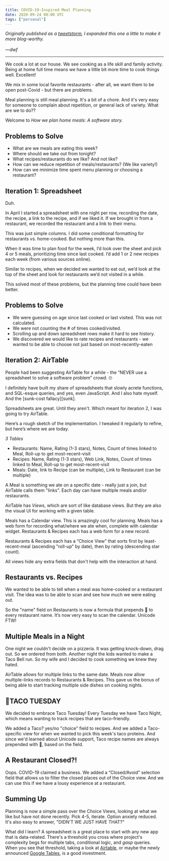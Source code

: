 ```yaml
---
title: COVID-19-Inspired Meal Planning
date: 2020-09-24 00:00 UTC
tags: ["personal"]
---
```


[tweets]: https://twitter.com/dwfrank/status/1297643495897706496  
[gt]: https://tables.area120.google.com/u/0/home
[airtable]: https://www.airtable.com

_Originally published as a [tweetstorm][tweets], I expanded this one a little to make it more blog-worthy.
<br/><br/>&mdash;dwf_

---

We cook a lot at our house. We see cooking as a life skill and family activity. Being at home full time means we have a little bit more time to cook things well. Excellent!

We mix in some local favorite restaurants  - after all, we want them to be open post-Covid - but there are problems.

Meal planning is still meal planning. It's a bit of a chore. And it's very easy for someone to complain about repetition, or general lack of variety. What are we to do??

Welcome to _How we plan home meals: A software story._

## Problems to Solve

- What are we meals are eating this week? 
- Where should we take out from tonight?
- What recipes/restaurants do we like? And not like?
- How can we reduce repetition of meals/restaurants? (We like variety!)
- How can we minimize time spent menu planning or choosing a restaurant?

## Iteration 1: Spreadsheet

Duh.

In April I started a spreadsheet with one night per row, recording the date, the recipe, a link to the recipe, and if we liked it. If we brought in from a restaurant, we recorded the restaurant and a link to their menu.

This was just simple columns. I did some conditional formatting for restaurants vs. home-cooked. But nothing more than this.

When it was time to plan food for the week, I’d look over the sheet and pick 4 or 5 meals, prioritizing time since last cooked. I’d add 1 or 2 new recipes each week (from various sources online). 

Similar to recipes, when we decided we wanted to eat out, we’d look at the top of the sheet and look for restaurants we’d not visited in a while.

This solved most of these problems, but the planning time could have been better.

## Problems to Solve

- We were guessing on age since last cooked or last visited. This was not calculated.
- We were not counting the # of times cooked/visited.
- Scrolling up and down spreadsheet rows make it hard to see history.
- We discovered we would like to rate recipes and restaurants - we wanted to be able to choose not just based on most-recently-eaten  

## Iteration 2: AirTable

People had been suggesting AirTable for a while - the “NEVER use a spreadsheet to solve a software problem” crowd. 🙄

I definitely have built my share of spreadsheets that slowly acrete functions, and SQL-esque queries, and yes, even JavaScript. And I also hate myself. And the [sunk-cost fallacy][sunk]. 

Spreadsheets are great. Until they aren't. Which meant for iteration 2, I was going to try AirTable.

Here’s a rough sketch of the implementation. I tweaked it regularly to refine, but here’s where we are today.

_3 Tables_

- Restaurants: Name, Rating (1-3 stars), Notes, Count of times linked to Meal, Roll-up to get most-recent-visit
- Recipes: Name, Rating (1-3 stars), Web Link, Notes, Count of times linked to Meal, Roll-up to get most-recent-visit
- Meals: Date, link to Recipe (can be multiple), Link to Restaurant (can be multiple)

A Meal is something we ate on a specific date - really just a join, but AirTable calls them "links". Each day can have multiple meals and/or restaurants.

AirTable has _Views_, which are sort of like database views. But they are also the visual UI for working with a given table.

Meals has a Calendar view. This is amazingly cool for planning. Meals has a web form for recording what/where we ate when, complete with calendar widget. Restaurants & Recipes each has a web form for a new record.

Restaurants & Recipes each has a “Choice View” that sorts first by least-recent-meal (ascending "roll-up" by date), then by rating (descending star count).

All views hide any extra fields that don't help with the interaction at hand.

## Restaurants vs. Recipes 

We wanted to be able to tell when a meal was home-cooked or a restaurant visit. The idea was to be able to scan and see how much we were eating out.

So the "name" field on Restaurants is now a formula that prepends 🍱 to every restaurant name. It’s now very easy to scan the calendar. Unicode FTW!

## Multiple Meals in a Night

One night we couldn’t decide on a pizzeria. It was getting knock-down, drag out. So we ordered from both. Another night the kids wanted to make a Taco Bell run. So my wife and I decided to cook something we knew they hated. 

AirTable allows for multiple links to the same date. Meals now allow multiple-links records to Restaurants & Recipes. This gave us the bonus of being able to start tracking multiple side dishes on cooking nights.

## 🌮TACO TUESDAY

We decided to embrace Taco Tuesday! Every Tuesday we have Taco Night, which means wanting to track recipes that are taco-friendly. 

We added a Taco? yes/no "choice" field to recipes. And we added a Taco-specific view for when we wanted to pick this week's taco proteins. And since we'd learned about Unicode support, Taco recipe names are always prepended with 🌮, based on the field.

## A Restaurant Closed?!

Oops. COVID-19 claimed a business. We added a “Closed/Avoid” selection field that allows us to filter the closed places out of the Choice view. And we can use this if we have a lousy experience at a restaurant.

## Summing Up

Planning is now a simple pass over the Choice Views, looking at what we like but have not done recently. Pick 4-5, iterate. Option anxiety reduced. It's also easy to answer, "DIDN'T WE JUST HAVE THAT?" 

What did I learn? A spreadsheet is a great place to start with any new app that is data-related. There's a threshold you cross where project's complexity begs for multiple tabs, conditional logic, and *gasp* queries. When you see that threshold, taking a look at [Airtable][airtable], or maybe the newly announced [Google Tables][gt], is a good investment.

